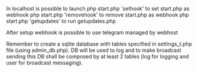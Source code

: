 
In localhost is possible to launch
php start.php 'sethook' to set start.php as webhook
php start.php 'removehook' to remove start.php as webhook
php start.php 'getupdates' to run getupdates.php

After setup webhook is possible to use telegram managed by webhost

Remember to create a sqlite database with tables specified in settings_t.php file (using admin_db.php). DB will be used to log and to make broadcast sending
this DB shall be composed by at least 2 tables (log for logging and user for broadcast messaging).


